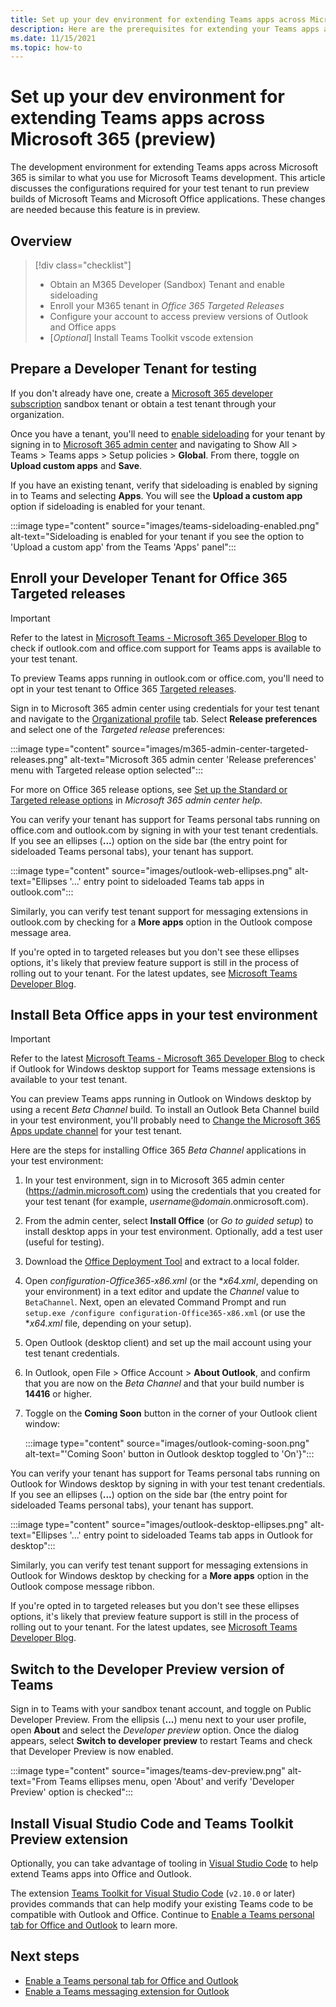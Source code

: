 ```yaml
---
title: Set up your dev environment for extending Teams apps across Microsoft 365
description: Here are the prerequisites for extending your Teams apps across Microsoft 365
ms.date: 11/15/2021
ms.topic: how-to
---
```

# Set up your dev environment for extending Teams apps across Microsoft 365 (preview)

The development environment for extending Teams apps across Microsoft 365 is similar to what you use for Microsoft Teams development. This article discusses the configurations required for your test tenant to run preview builds of Microsoft Teams and Microsoft Office applications. These changes are needed because this feature is in preview.

## Overview
> [!div class="checklist"]
> * Obtain an M365 Developer (Sandbox) Tenant and enable sideloading
> * Enroll your M365 tenant in *Office 365 Targeted Releases*
> * Configure your account to access preview versions of Outlook and Office apps
> * [*Optional*] Install Teams Toolkit vscode extension

## Prepare a Developer Tenant for testing

If you don't already have one, create a [Microsoft 365 developer subscription](/office/developer-program/microsoft-365-developer-program-get-started) sandbox tenant or obtain a test tenant through your organization.

Once you have a tenant, you'll need to [enable sideloading](/microsoftteams/platform/concepts/build-and-test/prepare-your-o365-tenant#enable-custom-teams-apps-and-turn-on-custom-app-uploading) for your tenant by signing in to [Microsoft 365 admin center](https://admin.microsoft.com) and navigating to Show All > Teams > Teams apps > Setup policies > **Global**.  From there, toggle on **Upload custom apps** and **Save**.

If you have an existing tenant, verify that sideloading is enabled by signing in to Teams and selecting **Apps**. You will see the **Upload a custom app** option if sideloading is enabled for your tenant.

:::image type="content" source="images/teams-sideloading-enabled.png" alt-text="Sideloading is enabled for your tenant if you see the option to 'Upload a custom app' from the Teams 'Apps' panel":::

## Enroll your Developer Tenant for Office 365 Targeted releases

> [!IMPORTANT]
> Refer to the latest in [Microsoft Teams - Microsoft 365 Developer Blog](https://devblogs.microsoft.com/microsoft365dev/category/teams/) to check if outlook.com and office.com support for Teams apps is available to your test tenant.

To preview Teams apps running in outlook.com or office.com, you'll need to opt in your test tenant to Office 365 [Targeted releases](/microsoft-365/admin/manage/release-options-in-office-365#targeted-release).

Sign in to Microsoft 365 admin center using credentials for your test tenant and navigate to the [Organizational profile](https://admin.microsoft.com/AdminPortal/Home?#/Settings/OrganizationProfile) tab. Select **Release preferences** and select one of the *Targeted release* preferences:

:::image type="content" source="images/m365-admin-center-targeted-releases.png" alt-text="Microsoft 365 admin center 'Release preferences' menu with Targeted release option selected":::

For more on Office 365 release options, see [Set up the Standard or Targeted release options](/microsoft-365/admin/manage/release-options-in-office-365) in *Microsoft 365 admin center help*.

You can verify your tenant has support for Teams personal tabs running on office.com and outlook.com by signing in with your test tenant credentials. If you see an ellipses (**...**) option on the side bar (the entry point for sideloaded Teams personal tabs), your tenant has support.

:::image type="content" source="images/outlook-web-ellipses.png" alt-text="Ellipses '...' entry point to sideloaded Teams tab apps in outlook.com":::

Similarly, you can verify test tenant support for messaging extensions in outlook.com by checking for a **More apps** option in the Outlook compose message area.

If you're opted in to targeted releases but you don't see these ellipses options, it's likely that preview feature support is still in the process of rolling out to your tenant. For the latest updates, see [Microsoft Teams Developer Blog](https://devblogs.microsoft.com/microsoft365dev/category/teams/).

## Install Beta Office apps in your test environment

> [!IMPORTANT]
> Refer to the latest [Microsoft Teams - Microsoft 365 Developer Blog](https://devblogs.microsoft.com/microsoft365dev/category/teams/) to check if Outlook for Windows desktop support for Teams message extensions is available to your test tenant.

You can preview Teams apps running in Outlook on Windows desktop by using a recent *Beta Channel* build. To install an Outlook Beta Channel build in your test environment, you'll probably need to [Change the Microsoft 365 Apps update channel](/deployoffice/change-update-channels?WT.mc_id=M365-MVP-5002016) for your test tenant.

Here are the steps for installing Office 365 *Beta Channel* applications in your test environment:

1. In your test environment, sign in to Microsoft 365 admin center (https://admin.microsoft.com) using the credentials that you created for your test tenant (for example, *username*@*domain*.onmicrosoft.com).
1. From the admin center, select **Install Office** (or *Go to guided setup*) to install desktop apps in your test environment. Optionally, add a test user (useful for testing).
1. Download the [Office Deployment Tool](https://www.microsoft.com/download/details.aspx?id=49117) and extract to a local folder.
1. Open *configuration-Office365-x86.xml* (or the **x64.xml*, depending on your environment) in a text editor and update the *Channel* value to `BetaChannel`. Next, open an elevated Command Prompt and run `setup.exe /configure configuration-Office365-x86.xml` (or use the **x64.xml* file, depending on your setup).
1. Open Outlook (desktop client) and set up the mail account using your test tenant credentials.
1. In Outlook, open File > Office Account > **About Outlook**, and confirm that you are now on the *Beta Channel* and that your build number is **14416** or higher.
1. Toggle on the **Coming Soon** button in the corner of your Outlook client window:

   :::image type="content" source="images/outlook-coming-soon.png" alt-text="'Coming Soon' button in Outlook desktop toggled to 'On'}":::

You can verify your tenant has support for Teams personal tabs running on Outlook for Windows desktop by signing in with your test tenant credentials. If you see an ellipses (**...**) option on the side bar (the entry point for sideloaded Teams personal tabs), your tenant has support.

:::image type="content" source="images/outlook-desktop-ellipses.png" alt-text="Ellipses '...' entry point to sideloaded Teams tab apps in Outlook for desktop":::

Similarly, you can verify test tenant support for messaging extensions in Outlook for Windows desktop by checking for a **More apps** option in the Outlook compose message ribbon.

If you're opted in to targeted releases but you don't see these ellipses options, it's likely that preview feature support is still in the process of rolling out to your tenant. For the latest updates, see [Microsoft Teams Developer Blog](https://devblogs.microsoft.com/microsoft365dev/category/teams/).

## Switch to the Developer Preview version of Teams

Sign in to Teams with your sandbox tenant account, and toggle on Public Developer Preview. From the ellipsis (**...**) menu next to your user profile, open **About** and select the *Developer preview* option. Once the dialog appears, select **Switch to developer preview** to restart Teams and check that Developer Preview is now enabled.

:::image type="content" source="images/teams-dev-preview.png" alt-text="From Teams ellipses menu, open 'About' and verify 'Developer Preview' option is checked":::

## Install Visual Studio Code and Teams Toolkit Preview extension

Optionally, you can take advantage of tooling in [Visual Studio Code](https://code.visualstudio.com/) to help extend Teams apps into Office and Outlook.

The extension [Teams Toolkit for Visual Studio Code](https://aka.ms/teams-toolkit) (`v2.10.0` or later) provides commands that can help modify your existing Teams code to be compatible with Outlook and Office. Continue to [Enable a Teams personal tab for Office and Outlook](extend-m365-teams-personal-tab.md) to learn more.

## Next steps

- [Enable a Teams personal tab for Office and Outlook](extend-m365-teams-personal-tab.md)
- [Enable a Teams messaging extension for Outlook](extend-m365-teams-message-extension.md)